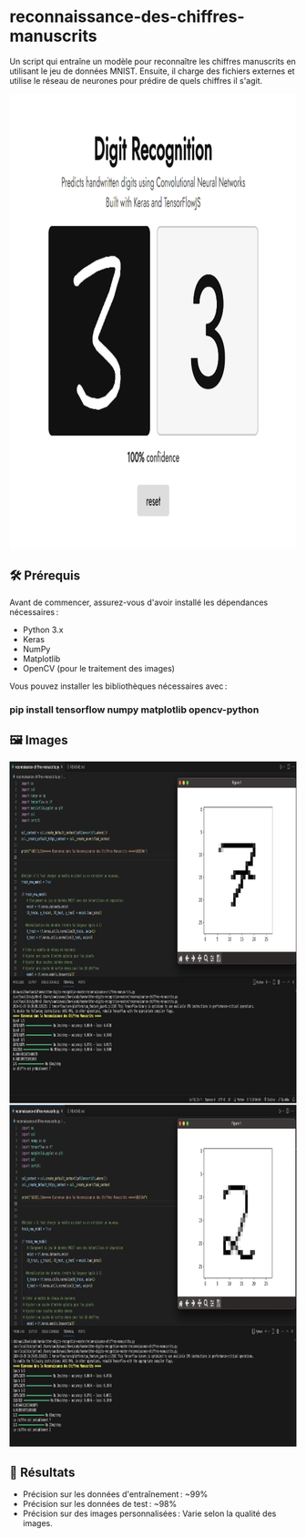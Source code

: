 # reconnaissance-des-chiffres-manuscrits

Un script qui entraîne un modèle pour reconnaître les chiffres manuscrits en utilisant le jeu de données MNIST. Ensuite, il charge des fichiers externes et utilise le réseau de neurones pour prédire de quels chiffres il s'agit.

<img src='https://github.com/issaniang5/Reconnaissance-de-Chiffres-Manuscrits-AI/blob/main/Images/image3.png' height=800px width=800px></img>



## 🛠️ Prérequis
Avant de commencer, assurez-vous d'avoir installé les dépendances nécessaires :

- Python 3.x
- Keras
- NumPy
- Matplotlib
- OpenCV (pour le traitement des images)

Vous pouvez installer les bibliothèques nécessaires avec :

### pip install tensorflow numpy matplotlib opencv-python



## 🖼️ Images
<img src='https://github.com/issaniang5/Reconnaissance-de-Chiffres-Manuscrits-AI/blob/main/Images/image1.png' height=600px width=800px></img>
<img src='https://github.com/issaniang5/Reconnaissance-de-Chiffres-Manuscrits-AI/blob/main/Images/image2.png' height=600px width=800px></img>


## 🎯 Résultats

- Précision sur les données d'entraînement : ~99%
- Précision sur les données de test : ~98%
- Précision sur des images personnalisées : Varie selon la qualité des images.
